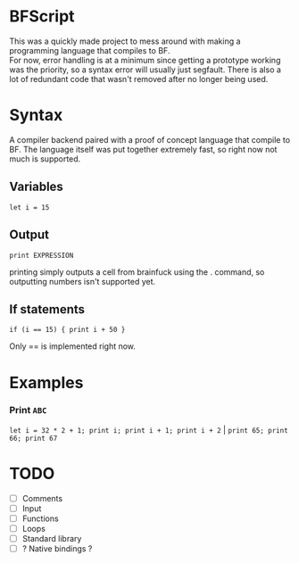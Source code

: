 # BFScript

This was a quickly made project to mess around with making a programming language that compiles to BF.
<br>
For now, error handling is at a minimum since getting a prototype working was the priority, so a syntax error will usually just segfault.
There is also a lot of redundant code that wasn't removed after no longer being used.

# Syntax
A compiler backend paired with a proof of concept language that compile to BF.
The language itself was put together extremely fast, so right now not much is supported.

## Variables

`let i = 15`

## Output

`print EXPRESSION`

printing simply outputs a cell from brainfuck using the . command, so outputting numbers isn't supported yet.

## If statements

`if (i == 15) { print i + 50 }`

Only == is implemented right now.

# Examples

### Print `ABC`
`let i = 32 * 2 + 1; print i; print i + 1; print i + 2` | `print 65; print 66; print 67`

# TODO
- [ ] Comments
- [ ] Input
- [ ] Functions
- [ ] Loops
- [ ] Standard library
- [ ] ? Native bindings ?